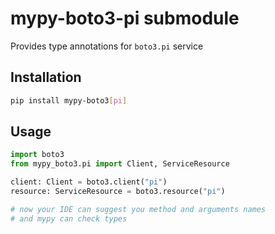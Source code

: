 # mypy-boto3-pi submodule

Provides type annotations for `boto3.pi` service

## Installation

```bash
pip install mypy-boto3[pi]
```

## Usage

```python
import boto3
from mypy_boto3.pi import Client, ServiceResource

client: Client = boto3.client("pi")
resource: ServiceResource = boto3.resource("pi")

# now your IDE can suggest you method and arguments names
# and mypy can check types
```

